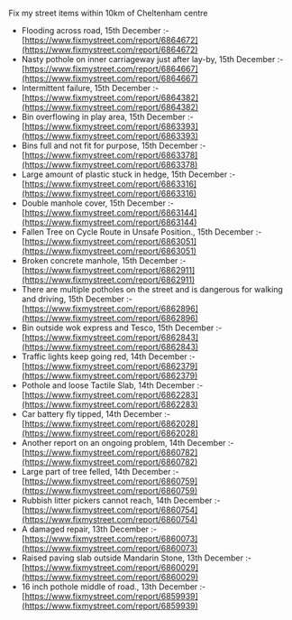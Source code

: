 Fix my street items within 10km of Cheltenham centre

<!-- fix_marker starts -->

- Flooding across road, 15th December :- [https://www.fixmystreet.com/report/6864672](https://www.fixmystreet.com/report/6864672)
- Nasty pothole on inner carriageway just after lay-by, 15th December :- [https://www.fixmystreet.com/report/6864667](https://www.fixmystreet.com/report/6864667)
- Intermittent failure, 15th December :- [https://www.fixmystreet.com/report/6864382](https://www.fixmystreet.com/report/6864382)
- Bin overflowing in play area, 15th December :- [https://www.fixmystreet.com/report/6863393](https://www.fixmystreet.com/report/6863393)
- Bins full and not fit for purpose, 15th December :- [https://www.fixmystreet.com/report/6863378](https://www.fixmystreet.com/report/6863378)
- Large amount of plastic stuck in hedge, 15th December :- [https://www.fixmystreet.com/report/6863316](https://www.fixmystreet.com/report/6863316)
- Double manhole cover, 15th December :- [https://www.fixmystreet.com/report/6863144](https://www.fixmystreet.com/report/6863144)
- Fallen Tree on Cycle Route in Unsafe Position., 15th December :- [https://www.fixmystreet.com/report/6863051](https://www.fixmystreet.com/report/6863051)
- Broken concrete manhole, 15th December :- [https://www.fixmystreet.com/report/6862911](https://www.fixmystreet.com/report/6862911)
- There are multiple potholes on the street and is dangerous for walking and driving, 15th December :- [https://www.fixmystreet.com/report/6862896](https://www.fixmystreet.com/report/6862896)
- Bin outside wok express and Tesco, 15th December :- [https://www.fixmystreet.com/report/6862843](https://www.fixmystreet.com/report/6862843)
- Traffic lights keep going red, 14th December :- [https://www.fixmystreet.com/report/6862379](https://www.fixmystreet.com/report/6862379)
- Pothole and loose Tactile Slab, 14th December :- [https://www.fixmystreet.com/report/6862283](https://www.fixmystreet.com/report/6862283)
- Car battery fly tipped, 14th December :- [https://www.fixmystreet.com/report/6862028](https://www.fixmystreet.com/report/6862028)
- Another report on an ongoing problem, 14th December :- [https://www.fixmystreet.com/report/6860782](https://www.fixmystreet.com/report/6860782)
- Large part of tree felled, 14th December :- [https://www.fixmystreet.com/report/6860759](https://www.fixmystreet.com/report/6860759)
- Rubbish litter pickers cannot reach, 14th December :- [https://www.fixmystreet.com/report/6860754](https://www.fixmystreet.com/report/6860754)
- A damaged repair, 13th December :- [https://www.fixmystreet.com/report/6860073](https://www.fixmystreet.com/report/6860073)
- Raised paving slab outside Mandarin Stone, 13th December :- [https://www.fixmystreet.com/report/6860029](https://www.fixmystreet.com/report/6860029)
- 16 inch pothole middle of road., 13th December :- [https://www.fixmystreet.com/report/6859939](https://www.fixmystreet.com/report/6859939)

<!-- fix_marker ends -->